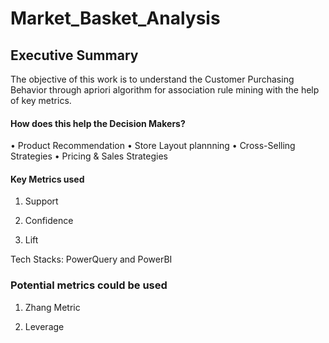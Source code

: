 # Market_Basket_Analysis

## Executive Summary
The objective of this work is to understand the Customer Purchasing Behavior through apriori algorithm for association rule mining with the help of key metrics.

#### How does this help the Decision Makers?

•	Product Recommendation
•	Store Layout plannning
• Cross-Selling Strategies
•	Pricing & Sales Strategies

#### Key Metrics used

1. Support

2. Confidence

3. Lift

Tech Stacks: PowerQuery and PowerBI

### Potential metrics could be used 
1. Zhang Metric

2. Leverage
